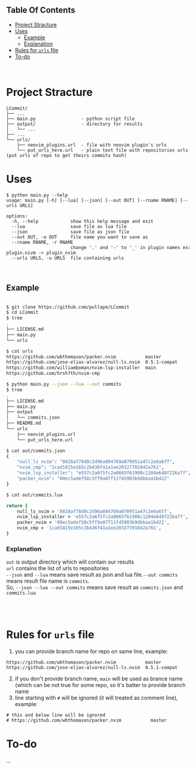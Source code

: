 <br>

## Table Of Contents

- [Project Stracture](#project-stracture)
- [Uses](#uses)
  - [Example](#example)
  - [Explanation](#explanation)
- [Rules for `urls` file](#rules-for-urls-file)
- [To-do](#to-do)

<br>

# Project Stracture

```
LCommit/
├── ...
├── main.py                 - python script file
├── output/                 - directory for results
│   └── ...
├── ...
└── urls/
    ├── neovim_plugins.url  - file with neovim plugin's urls
    └── put_urls_here.url   - plain text file with repositories urls (put urls of repo to get theirs commits hash)
```

# Uses

```
$ python main.py --help
usage: main.py [-h] [--lua] [--json] [--out OUT] [--rname RNAME] [--urls URLS]

options:
  -h, --help            show this help message and exit
  --lua                 save file as lua file
  --json                save file as json file
  --out OUT, -o OUT     file name you want to save as
  --rname RNAME, -r RNAME
                        change '.' and '-' to '_' in plugin names ex: plugin.nivm -> plugin_nvim
  --urls URLS, -u URLS  file containing urls
```

<br>

## Example

```zsh

$ git clone https://github.com/pullape/LCommit
$ cd LCommit
$ tree
.
├── LICENSE.md
├── main.py
└── urls

$ cat urls
https://github.com/wbthomason/packer.nvim           master
https://github.com/jose-elias-alvarez/null-ls.nvim  0.5.1-compat
https://github.com/williamboman/nvim-lsp-installer  main
https://github.com/hrsh7th/nvim-cmp

$ python main.py --json --lua --out commits
$ tree
.
├── LICENSE.md
├── main.py
├── output
│   └── commits.json
├── README.md
└── urls
    ├── neovim_plugins.url
    └── put_urls_here.url

$ cat out/commits.json
{
    "null_ls_nvim": "8828af78d8c2d96a884769a070951a47c2e6a6ff",
    "nvim_cmp": "1cad1815e165c2b436f41a1ee20327701842a761",
    "nvim_lsp_installer": "e557c2a6f5fc2a0665f61908c1204e648f226a7f",
    "packer_nvim": "00ec5adef58c5ff9a07f11f45903b9dbbaa1b422"
}

$ cat out/commits.lua

return {
	null_ls_nvim = '8828af78d8c2d96a884769a070951a47c2e6a6ff',
	nvim_lsp_installer = 'e557c2a6f5fc2a0665f61908c1204e648f226a7f',
	packer_nvim = '00ec5adef58c5ff9a07f11f45903b9dbbaa1b422',
	nvim_cmp = '1cad1815e165c2b436f41a1ee20327701842a761',
}

```

### Explanation

`out` is output directory which will contain our results <br>
`url` contains the list of urls to repositories <br>
`--json` and `--lua` means save result as json and lua file.`--out commits` means result file name is `commits`. <br>
So, `--json --lua --out commits` means save result as `commits.json` and `commits.lua`

<br><br>

# Rules for `urls` file

1. you can provide branch name for repo on same line, example:
```
https://github.com/wbthomason/packer.nvim           master
https://github.com/jose-elias-alvarez/null-ls.nvim  0.5.1-compat
```
2. if you don't provide branch name, `main` will be used as brance name (which can be not true for some repo,
   so it's batter to provide branch name
3. line starting with `#` will be ignored (it will treated as comment line), example:
```
# this and below line will be ignored
# https://github.com/wbthomason/packer.nvim           master
```

# To-do

...
